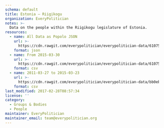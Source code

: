 ```yaml
---
schema: default
title: Estonia — Riigikogu
organization: EveryPolitician
notes: >-
  Data on the people within the Riigikogu legislature of Estonia.
resources:
  - name: All Data as Popolo JSON
    url: >-
      https://cdn.rawgit.com/everypolitician/everypolitician-data/610751c22b0d3f2336917cd05a0f87756083008d/data/Estonia/Riigikogu/ep-popolo-v1.0.json
    format: json
  - name: From 2015-03-30
    url: >-
      https://cdn.rawgit.com/everypolitician/everypolitician-data/610751c22b0d3f2336917cd05a0f87756083008d/data/Estonia/Riigikogu/term-13.csv
    format: csv
  - name: 2011-03-27 to 2015-03-23
    url: >-
      https://cdn.rawgit.com/everypolitician/everypolitician-data/bb0eb51048eeb34123b1b321e6e4b58d9935dfef/data/Estonia/Riigikogu/term-12.csv
    format: csv
last_modified: 2017-02-28T08:57:34
license: ''
category:
  - Groups & Bodies
  - People
maintainer: EveryPolitician
maintainer_email: team@everypolitician.org
---
```

